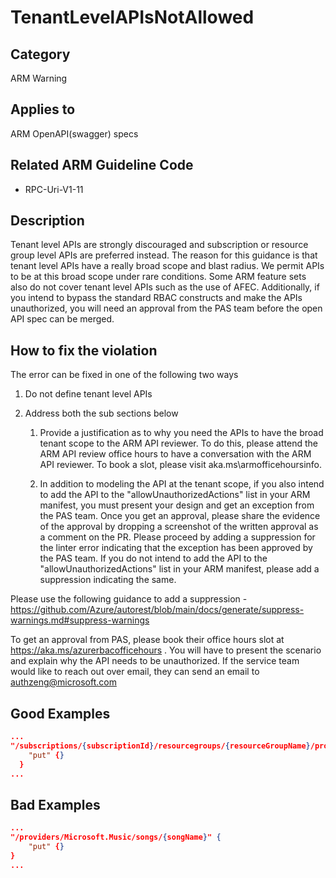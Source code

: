 # TenantLevelAPIsNotAllowed

## Category

ARM Warning

## Applies to

ARM OpenAPI(swagger) specs

## Related ARM Guideline Code

- RPC-Uri-V1-11

## Description

Tenant level APIs are strongly discouraged and subscription or resource group level APIs are preferred instead. The reason for this guidance is that tenant level APIs have a really broad scope and blast radius. We permit APIs to be at this broad scope under rare conditions. Some ARM feature sets also do not cover tenant level APIs such as the use of AFEC. Additionally, if you intend to bypass the standard RBAC constructs and make the APIs unauthorized, you will need an approval from the PAS team before the open API spec can be merged.

## How to fix the violation

The error can be fixed in one of the following two ways

1. Do not define tenant level APIs
2. Address both the sub sections below

    1. Provide a justification as to why you need the APIs to have the broad tenant scope to the ARM API reviewer. To do this, please attend the ARM API review office hours to have a conversation with the ARM API reviewer. To book a slot, please visit aka.ms\armofficehoursinfo.

    2. In addition to modeling the API at the tenant scope, if you also intend to add the API to the "allowUnauthorizedActions" list in your ARM manifest, you must present your design and get an exception from the PAS team. Once you get an approval, please share the evidence of the approval by dropping a screenshot of the written approval as a comment on the PR. Please proceed by adding a suppression for the linter error indicating that the exception has been approved by the PAS team. If you do not intend to add the API to the "allowUnauthorizedActions" list in your ARM manifest, please add a suppression indicating the same.

Please use the following guidance to add a suppression - https://github.com/Azure/autorest/blob/main/docs/generate/suppress-warnings.md#suppress-warnings

To get an approval from PAS, please book their office hours slot at https://aka.ms/azurerbacofficehours . You will have to present the scenario and explain why the API needs to be unauthorized. If the service team would like to reach out over email, they can send an email to authzeng@microsoft.com 

## Good Examples

```json
...
"/subscriptions/{subscriptionId}/resourcegroups/{resourceGroupName}/providers/Microsoft.Music/songs/{songName}" {
    "put" {}
  }
...
```

## Bad Examples
```json
...
"/providers/Microsoft.Music/songs/{songName}" {
    "put" {}
} 
...
```